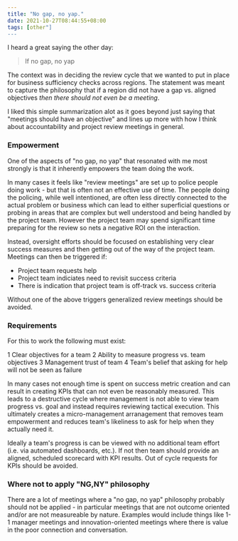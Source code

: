 ```yaml
---
title: "No gap, no yap."
date: 2021-10-27T08:44:55+08:00
tags: [other"]
---
```


I heard a great saying the other day:

> If no gap, no yap

The context was in deciding the review cycle that we wanted to put in place for business sufficiency checks across regions.  The statement was meant to capture the philosophy that if a region did not have a gap vs. aligned objectives _then there should not even be a meeting_.

I liked this simple summarization alot as it goes beyond just saying that "meetings should have an objective" and lines up more with how I think about accountability and project review meetings in general.

### Empowerment

One of the aspects of "no gap, no yap" that resonated with me most strongly is that it inherently empowers the team doing the work.

In many cases it feels like "review meetings" are set up to police people doing work - but that is often not an effective use of time.  The people doing the policing, while well intentioned, are often less directly connected to the actual problem or business which can lead to either superficial questions or probing in areas that are complex but well understood and being handled by the project team.  However the project team may spend significant time preparing for the review so nets a negative ROI on the interaction.

Instead, oversight efforts should be focused on establishing very clear success measures and then getting out of the way of the project team.  Meetings can then be triggered if:

* Project team requests help
* Project team indiciates need to revisit success criteria
* There is indication that project team is off-track vs. success criteria

Without one of the above triggers generalized review meetings should be avoided.

### Requirements

For this to work the following must exist:

1 Clear objectives for a team
2 Ability to measure progress vs. team objectives
3 Management trust of team
4 Team's belief that asking for help will not be seen as failure

In many cases not enough time is spent on success metric creation and can result in creating KPIs that can not even be reasonably measured.  This leads to a destructive cycle where management is not able to view team progress vs. goal and instead requires reviewing tactical execution.  This ultimately creates a micro-management arranagement that removes team empowerment and reduces team's likeliness to ask for help when they actually need it.

Ideally a team's progress is can be viewed with no additional team effort (i.e. via automated dashboards, etc.).  If not then team should provide an aligned, scheduled scorecard with KPI results.  Out of cycle requests for KPIs should be avoided.

### Where not to apply "NG,NY" philosophy

There are a lot of meetings where a "no gap, no yap" philosophy probably should not be applied - in particular meetings that are not outcome oriented and/or are not measureable by nature.  Examples would include things like 1-1 manager meetings and innovation-oriented meetings where there is value in the poor connection and conversation.

